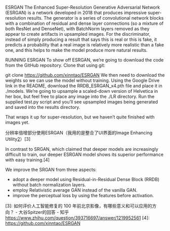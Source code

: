 

<!--
 * @version:
 * @Author:  StevenJokess https://github.com/StevenJokess
 * @Date: 2020-12-06 20:15:19
 * @LastEditors:  StevenJokess https://github.com/StevenJokess
 * @LastEditTime: 2020-12-26 21:09:42
 * @Description:
 * @TODO::
 * @Reference:https://learning.oreilly.com/library/view/programming-pytorch-for/9781492045342/ch09.html#idm45762347307368s
-->
ESRGAN
The Enhanced Super-Resolution Generative Adversarial Network (ESRGAN) is a network developed in 2018 that produces impressive super-resolution results. The generator is a series of convolutional network blocks with a combination of residual and dense layer connections (so a mixture of both ResNet and DenseNet), with BatchNorm layers removed as they appear to create artifacts in upsampled images. For the discriminator, instead of simply producing a result that says this is real or this is fake, it predicts a probability that a real image is relatively more realistic than a fake one, and this helps to make the model produce more natural results.

RUNNING ESRGAN
To show off ESRGAN, we’re going to download the code from the GitHub repository. Clone that using git:

git clone https://github.com/xinntao/ESRGAN
We then need to download the weights so we can use the model without training. Using the Google Drive link in the README, download the RRDB_ESRGAN_x4.pth file and place it in ./models. We’re going to upsample a scaled-down version of Helvetica in her box, but feel free to place any image into the ./LR directory. Run the supplied test.py script and you’ll see upsampled images being generated and saved into the results directory.

That wraps it up for super-resolution, but we haven’t quite finished with images yet.

分辨率倍增部分使用ESRGAN（我用的是整合了UI界面的Image Enhancing Utility[2]）[3]

In contrast to SRGAN, which claimed that deeper models are increasingly difficult to train, our deeper ESRGAN model shows its superior performance with easy training.[4]

We improve the SRGAN from three aspects:

- adopt a deeper model using Residual-in-Residual Dense Block (RRDB) without batch normalization layers.
- employ Relativistic average GAN instead of the vanilla GAN.
- improve the perceptual loss by using the features before activation.

[1]: https://learning.oreilly.com/library/view/programming-pytorch-for/9781492045342/ch09.html#idm45762347307368s
[2]: https://github.com/ptrsuder/IEU.Winforms
[3]: 如何评价人工智能修复的 100 年前北京影像，有哪些意义和可以应用的方向？ - 大谷Spitzer的回答 - 知乎
https://www.zhihu.com/question/393716697/answer/1219952561
[4]: https://github.com/xinntao/ESRGAN

